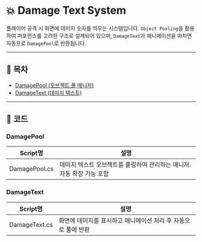 # 💥 Damage Text System

플레이어 공격 시 화면에 데미지 숫자를 띄우는 시스템입니다.
 `Object Pooling`을 활용하여 퍼포먼스를 고려한 구조로 설계되어 있으며,
 `DamageText`가 애니메이션을 마치면 자동으로 `DamagePool`로 반환됩니다.

------

## 📌 목차

- [DamagePool (오브젝트 풀 매니저)](#damagepool)
- [DamageText (데미지 텍스트)](#damagetext)

------

## 🧱 코드

### DamagePool

| Script명      | 설명                                                         |
| ------------- | ------------------------------------------------------------ |
| DamagePool.cs | 데미지 텍스트 오브젝트를 풀링하여 관리하는 매니저. 자동 확장 기능 포함 |



### DamageText

| Script명      | 설명                                                         |
| ------------- | ------------------------------------------------------------ |
| DamageText.cs | 화면에 데미지를 표시하고 애니메이션 처리 후 자동으로 풀에 반환 |